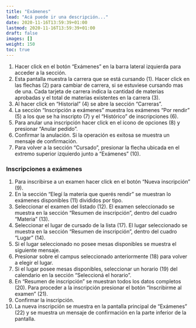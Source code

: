```yaml
---
title: "Exámenes"
lead: "Acá puede ir una descripción..."
date: 2020-11-16T13:59:39+01:00
lastmod: 2020-11-16T13:59:39+01:00
draft: false
images: []
weight: 150
toc: true
---
```


1. Hacer click en el botón “Exámenes” en la barra lateral izquierda para acceder a la sección.
1. Esta pantalla muestra la carrera que se está cursando (1). Hacer click en las flechas (2) para cambiar de carrera, si se estuviese cursando mas de una. Cada tarjeta de carrera indica la cantidad de materias aprobadas y el total de materias existentes en la carrera (3).
1. Al hacer click en “Historial” (4) se abre la sección “Carreras”.
1. La sección “Inscripción a exámenes” muestra los exámenes “Por rendir” (5) a los que se ha inscripto (7) y el “Histórico” de inscripciones (6).
1. Para anular una inscripción hacer click en el icono de opciones (8) y presionar “Anular pedido”.
1. Confirmar la anulación. Si la operación es exitosa se muestra un mensaje de confirmación.
1. Para volver a la sección “Cursado”, presionar la flecha ubicada en el extremo superior izquierdo junto a “Exámenes” (10).

### Inscripciones a exámenes

1. Para inscribirse a un examen hacer click en el botón “Nueva inscripción” (9).
1. En la sección “Elegí la materia que querés rendir” se muestran lo exámenes disponibles (11) divididos por tipo.
1. Seleccionar el examen del listado (12). El examen seleccionado se muestra en la sección “Resumen de inscripción”, dentro del cuadro “Materia” (13).
1. Seleccionar el lugar de cursado de la lista (17). El lugar seleccionado se muestra en la sección “Resumen de inscripción”, dentro del cuadro “Lugar” (14).
1. Si el lugar seleccionado no posee mesas disponibles se muestra el siguiente mensaje.
1. Presionar sobre el campus seleccionado anteriormente (18) para volver a elegir el lugar.
1. Si el lugar posee mesas disponibles, seleccionar un horario (19) del calendario en la sección “Seleccioná el horario”.
1. En “Resumen de inscripción” se muestran todos los datos completos (20). Para proceder a la inscripción presionar el botón “Inscribirme al examen” (21).
1. Confirmar la inscripción.
1. La nueva inscripción se muestra en la pantalla principal de “Exámenes” (22) y se muestra un mensaje de confirmación en la parte inferior de la pantalla.
